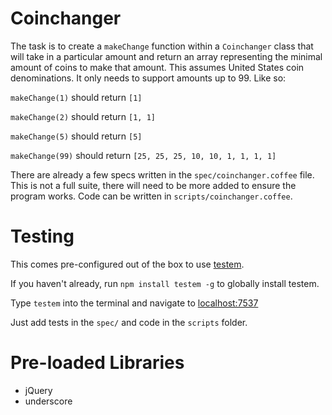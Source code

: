 Coinchanger
=============
The task is to create a `makeChange` function within a `Coinchanger` class that will take in a particular amount and return an array representing the minimal amount of coins to make that amount. This assumes United States coin denominations. It only needs to support amounts up to 99. Like so:

`makeChange(1)` should return `[1]`

`makeChange(2)` should return `[1, 1]`

`makeChange(5)` should return `[5]`

`makeChange(99)` should return `[25, 25, 25, 10, 10, 1, 1, 1, 1]`

There are already a few specs written in the `spec/coinchanger.coffee` file. This is not a full suite, there will need to be more added to ensure the program works. Code can be written in `scripts/coinchanger.coffee`.

Testing
=============
This comes pre-configured out of the box to use [testem](https://github.com/airportyh/testem).

If you haven't already, run `npm install testem -g` to globally install testem.

Type `testem` into the terminal and navigate to [localhost:7537](http://localhost:7537)

Just add tests in the `spec/` and code in the `scripts` folder.


Pre-loaded Libraries
=============
+ jQuery
+ underscore
